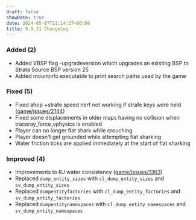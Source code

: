 ```yaml
---
draft: false
showDate: true
date: 2024-05-07T21:14:27+00:00
title: 0.9.31 Changelog
---
```


### Added (2)

- Added VBSP flag -upgradeversion which upgrades an existing BSP to Strata Source BSP version 25
- Added mountinfo executable to print search paths used by the game
### Fixed (5)

- Fixed ahop +strafe speed nerf not working if strafe keys were held ([game/issues/2144](https://github.com/momentum-mod/game/issues/2144))
- Fixed some displacements in older maps having no collision when traceray_force_vphysics is enabled
- Player can no longer flat shark while crouching
- Player doesn't get grounded while attempting flat sharking
- Water friction ticks are applied immediately at the start of flat sharking
### Improved (4)

- Improvements to RJ water consistency ([game/issues/1363](https://github.com/momentum-mod/game/issues/1363))
- Replaced `dump_entity_sizes` with `cl_dump_entity_sizes` and `sv_dump_entity_sizes`
- Replaced `dumpentityfactories` with `cl_dump_entity_factories` and `sv_dump_entity_factories`
- Replaced `dumpentitynamespaces` with `cl_dump_entity_namespaces` and `sv_dump_entity_namespaces`
